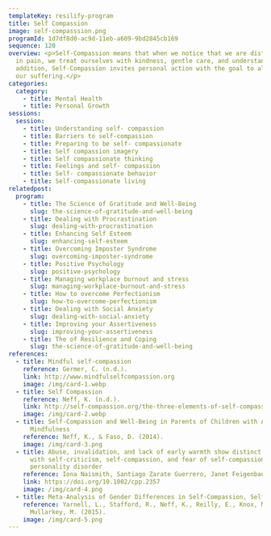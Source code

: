 ```yaml
---
templateKey: resilify-program
title: Self Compassion
image: self-compasssion.png
programId: 1d7df8d0-ac9d-11eb-a609-9bd2845cb169
sequence: 120
overview: <p>Self-Compassion means that when we notice that we are distressed or
  in pain, we treat ourselves with kindness, gentle care, and understanding. In
  addition, Self-Compassion invites personal action with the goal to alleviate
  our suffering.</p>
categories:
  category:
    - title: Mental Health
    - title: Personal Growth
sessions:
  session:
    - title: Understanding self- compassion
    - title: Barriers to self-compassion
    - title: Preparing to be self- compassionate
    - title: Self compassion imagery
    - title: Self compassionate thinking
    - title: Feelings and self- compassion
    - title: Self- compassionate behavior
    - title: Self-compassionate living
relatedpost:
  program:
    - title: The Science of Gratitude and Well-Being
      slug: the-science-of-gratitude-and-well-being
    - title: Dealing with Procrastination
      slug: dealing-with-procrastination
    - title: Enhancing Self Esteem
      slug: enhancing-self-esteem
    - title: Overcoming Imposter Syndrome
      slug: overcoming-imposter-syndrome
    - title: Positive Psychology
      slug: positive-psychology
    - title: Managing workplace burnout and stress
      slug: managing-workplace-burnout-and-stress
    - title: How to overcome Perfectionism
      slug: how-to-overcome-perfectionism
    - title: Dealing with Social Anxiety
      slug: dealing-with-social-anxiety
    - title: Improving your Assertiveness
      slug: improving-your-assertiveness
    - title: The of Resilience and Coping
      slug: the-science-of-gratitude-and-well-being
references:
  - title: Mindful self-compassion
    reference: Germer, C. (n.d.).
    link: http://www.mindfulselfcompassion.org
    image: /img/card-1.webp
  - title: Self Compassion
    reference: Neff, K. (n.d.).
    link: http://self-compassion.org/the-three-elements-of-self-compassion-2
    image: /img/card-2.webp
  - title: Self-Compassion and Well-Being in Parents of Children with Autism.
      Mindfulness
    reference: Neff, K., & Faso, D. (2014).
    image: /img/card-3.png
  - title: Abuse, invalidation, and lack of early warmth show distinct relationships
      with self-criticism, self-compassion, and fear of self-compassion in
      personality disorder
    reference: Iona Naismith, Santiago Zarate Guerrero, Janet Feigenbaum.
    link: https://doi.org/10.1002/cpp.2357
    image: /img/card-4.png
  - title: Meta-Analysis of Gender Differences in Self-Compassion, Self and Identity.
    reference: Yarnell, L., Stafford, R., Neff, K., Reilly, E., Knox, M., &
      Mullarkey, M. (2015).
    image: /img/card-5.png
---
```

